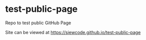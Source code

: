 # test-public-page
Repo to test public GitHub Page

Site can be viewed at https://siewcode.github.io/test-public-page
